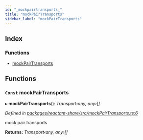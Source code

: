 ```yaml
---
id: "_mockpairtransports_"
title: "mockPairTransports"
sidebar_label: "mockPairTransports"
---
```


## Index

### Functions

* [mockPairTransports](_mockpairtransports_.md#const-mockpairtransports)

## Functions

### `Const` mockPairTransports

▸ **mockPairTransports**(): *Transport‹any, any›[]*

*Defined in [packages/reactant-share/src/mockPairTransports.ts:6](https://github.com/unadlib/reactant/blob/ae1de025/packages/reactant-share/src/mockPairTransports.ts#L6)*

mock pair transports

**Returns:** *Transport‹any, any›[]*
